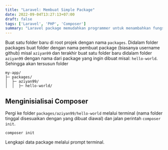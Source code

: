 ```yaml
---
title: "Laravel: Membuat Simple Package"
date: 2022-09-04T13:27:13+07:00
draft: false
tags: ['Laravel', 'PHP', 'Composer']
summary: "Laravel package memudahkan programmer untuk menambahkan fungsionalitas pada framework laravel."
---
```


Buat satu folder baru di root projek dengan nama `packages`. Didalam folder packages buat folder dengan nama pembuat package (biasanya username github) misal `aziyan99` dan terakhir buat satu folder baru didalam folder `aziyan99` dengan nama dari package yang ingin dibuat misal: `hello-world`. Sehingga akan tersusun folder

```
my-app/
├─ packages/
│  ├─ aziyan99/
│  │  ├─ hello-world/
```

## Menginisialisai Composer
Pergi ke folder `packages/aziyan99/hello-world` melalui terminal (nama folder tinggal disesuaikan dengan yang dibuat diawal) dan jalan perintah `composer init`.

```
composer init
```

Lengkapi data package melalui prompt terminal.